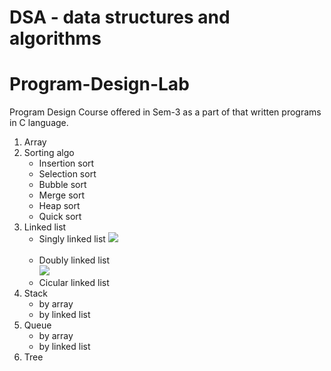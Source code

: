 # DSA - data structures and algorithms
# Program-Design-Lab
Program Design Course offered in Sem-3 as a part of that written programs in C language.
<ol>
  <li>Array</li>
  <li>Sorting algo
  <ul>
    <li>Insertion sort</li>
    <li>Selection sort</li>
    <li>Bubble sort</li>
    <li>Merge sort</li>
    <li>Heap sort</li>
    <li>Quick sort</li>
  </ul>
  </li>
  <li>Linked list
    <ul>
      <li>Singly linked list
      <img src="https://holycoders.com/content/images/wordpress/2020/04/Doubly-Linked-List-data-structure.png">
      </li>
      <br/>
      <li>Doubly linked list <br/>
       <img src="https://th.bing.com/th/id/OIP.SQZWQAnT10FmZFgrPCkW-wHaD4?rs=1&pid=ImgDetMain">
      </li>
      <li>Cicular linked list</li>
    </ul>
  </li>
  <li>Stack
  <ul>
    <li>by array</li>
    <li>by linked list</li>
  </ul>
  </li>
  <li>Queue
  <ul>
    <li>by array</li>
    <li>by linked list</li>
  </ul>
  </li>
  <li>Tree</li>
</ol>
